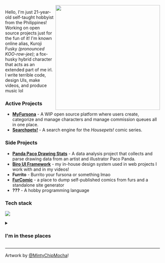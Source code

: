 <div>
  <img width="340" align="right" src="https://res.cloudinary.com/kuroji-fusky-s3/image/upload/fursonas/comms/MintyChipMocha_orig.png">
</div>

Hello, I'm just 21-year-old self-taught hobbyist from the Philippines! Working on open source projects just for the fun of it! I'm known online alias, Kuroji Fusky *(pronounced KOO-row-jee)*; a fox-husky hybrid character that acts as an extended part of me irl. I write terrible code, design UIs, make videos, and produce music lol

### Active Projects

- **[MyFursona][mf]** - A WIP open source platform where users create, categorize and manage characters and manage commission queues all in one place.
- **[Searchpets!][sp]** - A search engine for the *Housepets!* comic series.

### Side Projects

- **[Panda Paco Drawing Stats][paco]** - A data analysis project that collects and parse drawing data from an artist and illustrator Paco Panda.
- **[Biro UI Framework][bui]** - my in-house design system used in web projects I work with and in my videos!
- **Furrito** - Burrito your fursona or something lmao
- **[FurComic][fc]** - a place to dump self-published comics from furs and a standalone site generator
- **???** - A hobby programming language

### Tech stack
![](https://skillicons.dev/icons?i=sass,js,ts,py,powershell,bash,tailwind,vue,nuxt,astro,vercel,supabase&perline=6)

<details>
  <summary>
    <h3>I'm in these places</h3>
  </summary>
  
  - [Blog](https://blog.kurojifusky.com/)
  - [YouTube](https://www.youtube.com/@kurojifusky)
  - [Mastodon](https://furry.engineer/@kurojifusky)
  - [Ko-fi](https://ko-fi.com/kuroji_fusky)
  - [FurAffinity](https://www.furaffinity.net/user/kokorohusky)
  - [DeviantArt](https://www.deviantart.com/soskeptically)
  - [CodePen](https://codepen.io/kurojifusky)
  - [Twitter (no longer active)](https://twitter.com/kurojifusky)
  - [Steam](https://steamcommunity.com/id/kuroji_husky)
  - [SoundCloud](https://soundcloud.com/kuroji-fusky)
  - [Spotify](https://open.spotify.com/artist/3fouosCOFa1ykd6j9DZkWl)
  - [Apple Music](https://music.apple.com/us/artist/kokoro-husky/1521326000)
  - [LinkedIn](https://www.linkedin.com/in/kerby-keith-aquino-434037238/)
  
</details>

----

Artwork by [@MintyChipMocha][mcm]!
<!--Projects-->
[mf]: https://github.com/MyFursona-Project/MyFursona
[sp]: https://github.com/foosky-labs/searchpets
[fc]:  https://github.com/foosky-labs/furcomic
[paco]: https://github.com/kuroji-fusky/pacopanda-drawing-stats
[bui]: https://github.com/biro-ui
<!-- others -->
[mcm]: https://www.youtube.com/@MintyChipMocha

